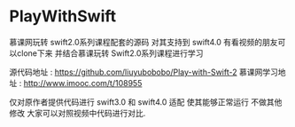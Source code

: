 # PlayWithSwift
慕课网玩转 swift2.0系列课程配套的源码 对其支持到 swift4.0 有看视频的朋友可以clone下来 并结合慕课玩转 Swift2.0系列课程进行学习



源代码地址 : https://github.com/liuyubobobo/Play-with-Swift-2 
慕课网学习地址 :  http://www.imooc.com/t/108955


仅对原作者提供代码进行 swift3.0 和 swift4.0 适配 使其能够正常运行 不做其他修改 大家可以对照视频中代码进行对比.

